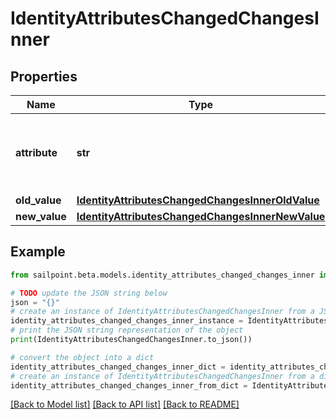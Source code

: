 # IdentityAttributesChangedChangesInner


## Properties

Name | Type | Description | Notes
------------ | ------------- | ------------- | -------------
**attribute** | **str** | The name of the identity attribute that changed. | 
**old_value** | [**IdentityAttributesChangedChangesInnerOldValue**](IdentityAttributesChangedChangesInnerOldValue.md) |  | [optional] 
**new_value** | [**IdentityAttributesChangedChangesInnerNewValue**](IdentityAttributesChangedChangesInnerNewValue.md) |  | [optional] 

## Example

```python
from sailpoint.beta.models.identity_attributes_changed_changes_inner import IdentityAttributesChangedChangesInner

# TODO update the JSON string below
json = "{}"
# create an instance of IdentityAttributesChangedChangesInner from a JSON string
identity_attributes_changed_changes_inner_instance = IdentityAttributesChangedChangesInner.from_json(json)
# print the JSON string representation of the object
print(IdentityAttributesChangedChangesInner.to_json())

# convert the object into a dict
identity_attributes_changed_changes_inner_dict = identity_attributes_changed_changes_inner_instance.to_dict()
# create an instance of IdentityAttributesChangedChangesInner from a dict
identity_attributes_changed_changes_inner_from_dict = IdentityAttributesChangedChangesInner.from_dict(identity_attributes_changed_changes_inner_dict)
```
[[Back to Model list]](../README.md#documentation-for-models) [[Back to API list]](../README.md#documentation-for-api-endpoints) [[Back to README]](../README.md)


